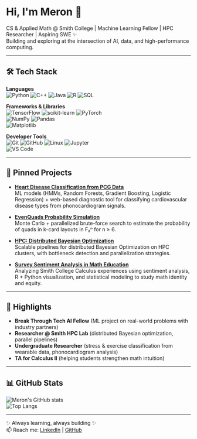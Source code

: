 # Hi, I'm Meron 👋

CS & Applied Math @ Smith College | Machine Learning Fellow | HPC Researcher | Aspiring SWE ✨  
Building and exploring at the intersection of AI, data, and high-performance computing.  

---

## 🛠️ Tech Stack  

**Languages**  
![Python](https://img.shields.io/badge/Python-3776AB?style=flat&logo=python&logoColor=white) 
![C++](https://img.shields.io/badge/C++-00599C?style=flat&logo=cplusplus&logoColor=white) 
![Java](https://img.shields.io/badge/Java-ED8B00?style=flat&logo=java&logoColor=white) 
![R](https://img.shields.io/badge/R-276DC3?style=flat&logo=r&logoColor=white) 
![SQL](https://img.shields.io/badge/SQL-003B57?style=flat&logo=sqlite&logoColor=white)  

**Frameworks & Libraries**  
![TensorFlow](https://img.shields.io/badge/TensorFlow-FF6F00?style=flat&logo=tensorflow&logoColor=white) 
![scikit-learn](https://img.shields.io/badge/scikit--learn-F7931E?style=flat&logo=scikitlearn&logoColor=white) 
![PyTorch](https://img.shields.io/badge/PyTorch-EE4C2C?style=flat&logo=pytorch&logoColor=white)  
![NumPy](https://img.shields.io/badge/Numpy-013243?style=flat&logo=numpy&logoColor=white) 
![Pandas](https://img.shields.io/badge/Pandas-150458?style=flat&logo=pandas&logoColor=white)  
![Matplotlib](https://img.shields.io/badge/Matplotlib-11557c?style=flat&logo=plotly&logoColor=white)  

**Developer Tools**  
![Git](https://img.shields.io/badge/Git-F05032?style=flat&logo=git&logoColor=white) 
![GitHub](https://img.shields.io/badge/GitHub-181717?style=flat&logo=github&logoColor=white) 
![Linux](https://img.shields.io/badge/Linux-FCC624?style=flat&logo=linux&logoColor=black) 
![Jupyter](https://img.shields.io/badge/Jupyter-F37626?style=flat&logo=jupyter&logoColor=white)  
![VS Code](https://img.shields.io/badge/VS%20Code-007ACC?style=flat&logo=visualstudiocode&logoColor=white)  

---

## 📌 Pinned Projects  

- **[Heart Disease Classification from PCG Data](https://github.com/meronoumer/heart-disease-model)**  
ML models (HMMs, Random Forests, Gradient Boosting, Logistic Regression) + web-based diagnostic tool for classifying cardiovascular disease types from phonocardiogram signals.  

- **[EvenQuads Probability Simulation](https://github.com/meronoumer/quad_simulator)**  
Monte Carlo + parallelized brute-force search to estimate the probability of quads in k-card layouts in F₂ⁿ for n ≥ 6.  

- **[HPC: Distributed Bayesian Optimization](https://github.com/meronoumer/hpc-bayes-opt)**  
Scalable pipelines for distributed Bayesian Optimization on HPC clusters, with bottleneck detection and parallelization strategies.  

- **[Survey Sentiment Analysis in Math Education](https://github.com/meronoumer/math-equity-analysis)**  
Analyzing Smith College Calculus experiences using sentiment analysis, R + Python visualization, and statistical modeling to study math identity and equity.  

---

## 🌱 Highlights  

- **Break Through Tech AI Fellow** (ML project on real-world problems with industry partners)  
- **Researcher @ Smith HPC Lab** (distributed Bayesian optimization, parallel pipelines)  
- **Undergraduate Researcher** (stress & exercise classification from wearable data, phonocardiogram analysis)  
- **TA for Calculus II** (helping students strengthen math intuition)  

---

## 📊 GitHub Stats  

![Meron's GitHub stats](https://github-readme-stats.vercel.app/api?username=meronoumer&show_icons=true&theme=radical)  
![Top Langs](https://github-readme-stats.vercel.app/api/top-langs/?username=meronoumer&layout=compact&theme=radical)  

---

✨ Always learning, always building ✨  
📫 Reach me: [LinkedIn](https://www.linkedin.com/in/meronoumer/) | [GitHub](https://github.com/meronoumer)  
